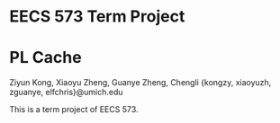   EECS 573 Term Project
========
  PL Cache
========

  Ziyun Kong, Xiaoyu Zheng, Guanye Zheng, Chengli
  {kongzy, xiaoyuzh, zguanye, elfchris}@umich.edu

This is a term project of EECS 573.

